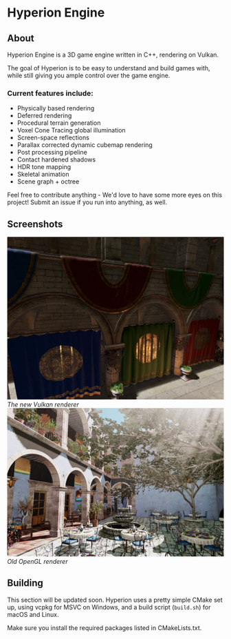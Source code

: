 # Hyperion Engine


## About

Hyperion Engine is a 3D game engine written in C++, rendering on Vulkan.

The goal of Hyperion is to be easy to understand and build games with, while still giving you ample control over the game engine.

### Current features include:
* Physically based rendering
* Deferred rendering
* Procedural terrain generation
* Voxel Cone Tracing global illumination
* Screen-space reflections
* Parallax corrected dynamic cubemap rendering
* Post processing pipeline
* Contact hardened shadows
* HDR tone mapping
* Skeletal animation
* Scene graph + octree

Feel free to contribute anything - We'd love to have some more eyes on this project! Submit an issue if you run into anything, as well.

## Screenshots

![screenshot](/screenshots/sponza-vk.png)
*The new Vulkan renderer*
![screenshot](/screenshots/screenshot1-ogl.PNG)
*Old OpenGL renderer*

## Building

This section will be updated soon. Hyperion uses a pretty simple CMake set up, using vcpkg for MSVC on Windows, and a build script (`build.sh`) for macOS and Linux.

Make sure you install the required packages listed in CMakeLists.txt.
